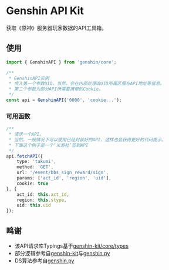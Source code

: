 # Genshin API Kit

获取《原神》服务器玩家数据的API工具箱。

## 使用

```TypeScript
import { GenshinAPI } from 'genshin/core';

/**
 * GenshinAPI实例
 * 传入第一个参数UID。当然，会在内部处理改UID所属区服与API地址等信息。
 * 第二个参数为部分API所需要携带的Cookie。
 */
const api = GenshinAPI('0000', 'cookie...');
```

### 可用函数

```TypeScript
/**
 * 请求一个API。
 * 当然，一般情况下可以使用已经封装好的API，这样也会获得更好的代码提示。
 * 下面这个例子是一个‘米游社’签到API
 */
api.fetchAPI({
    type: 'takumi',
    method: 'GET',
    url: '/event/bbs_sign_reward/sign',
    params: ['act_id', 'region', 'uid'],
    cookie: true
}, {
    act_id: this.act_id,
    region: this.stype,
    uid: this.uid
});
```

## 鸣谢

- 该API请求库Typings基于[genshin-kit/core/types](https://github.com/genshin-kit/genshin-kit-node/blob/master/packages/core/src/types)
- 部分逻辑参考自[genshin-kit](https://github.com/genshin-kit/genshin-kit-node/blob/master/packages/core/src/types)与[genshin.py](https://github.com/thesadru/genshin.py)
- DS算法参考自[genshin.py](https://github.com/thesadru/genshin.py)
